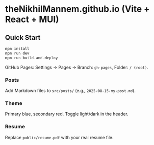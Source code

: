 
# theNikhilMannem.github.io (Vite + React + MUI)

## Quick Start
```bash
npm install
npm run dev
npm run build-and-deploy
```
GitHub Pages: Settings → Pages → Branch: `gh-pages`, Folder: `/ (root)`.

### Posts
Add Markdown files to `src/posts/` (e.g., `2025-08-15-my-post.md`).

### Theme
Primary blue, secondary red. Toggle light/dark in the header.

### Resume
Replace `public/resume.pdf` with your real resume file.
